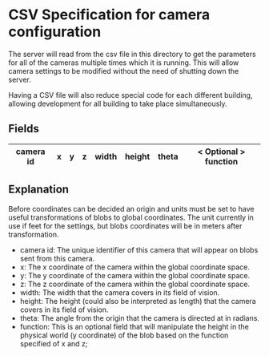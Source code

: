 # CSV Specification for camera configuration

The server will read from the csv file in this directory to get the
parameters for all of the cameras multiple times which it is running. This
will allow camera settings to be modified without the need of shutting
down the server.

Having a CSV file will also reduce special code for each different
building, allowing development for all building to take place
simultaneously.


## Fields

|camera id| x             | y             | z    | width| height | theta| < Optional > function |
| ------- | ------------- | ------------- | -----| ---- | ------ | ---- | --------------------- |


## Explanation
Before coordinates can be decided an origin and units must be set to have
useful transformations of blobs to global coordinates.  The unit currently
in use if feet for the settings, but blobs coordinates will be in meters
after transformation.

+ camera id:   The unique identifier of this camera that will appear on blobs
               sent from this camera.
+ x:           The x coordinate of the camera within the global coordinate space.
+ y:           The y coordinate of the camera within the global coordinate space.
+ z:           The z coordinate of the camera within the global coordinate space.
+ width:       The width that the camera covers in its field of vision.
+ height:      The height (could also be interpreted as length) that the camera
               covers in its field of vision.
+ theta:       The angle from the origin that the camera is directed at in radians.
+ function:    This is an optional field that will manipulate the height in the physical
               world (y coordinate) of the blob based on the function specified of x and z;
